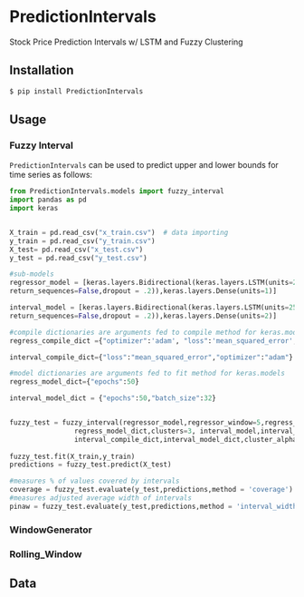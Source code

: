 # PredictionIntervals

Stock Price Prediction Intervals w/ LSTM and Fuzzy Clustering

## Installation

```bash
$ pip install PredictionIntervals
```

## Usage

### Fuzzy Interval
`PredictionIntervals` can be used to predict upper and lower bounds
for time series as follows:

```python
from PredictionIntervals.models import fuzzy_interval
import pandas as pd
import keras


X_train = pd.read_csv("x_train.csv")  # data importing
y_train = pd.read_csv("y_train.csv")
X_test= pd.read_csv("x_test.csv")
y_test = pd.read_csv("y_test.csv")

#sub-models
regressor_model = [keras.layers.Bidirectional(keras.layers.LSTM(units=256, 
return_sequences=False,dropout = .2)),keras.layers.Dense(units=1)]

interval_model = [keras.layers.Bidirectional(keras.layers.LSTM(units=256, 
return_sequences=False,dropout = .2)),keras.layers.Dense(units=2)]

#compile dictionaries are arguments fed to compile method for keras.models
regress_compile_dict ={"optimizer":'adam', "loss":'mean_squared_error',"metrics":["mean_absolute_percentage_error"]}

interval_compile_dict={"loss":"mean_squared_error","optimizer":"adam"}

#model dictionaries are arguments fed to fit method for keras.models
regress_model_dict={"epochs":50}

interval_model_dict = {"epochs":50,"batch_size":32}


fuzzy_test = fuzzy_interval(regressor_model,regressor_window=5,regress_compile_dict,
                regress_model_dict,clusters=3, interval_model,interval_window = 5,
                interval_compile_dict,interval_model_dict,cluster_alpha=.05)
                
fuzzy_test.fit(X_train,y_train)
predictions = fuzzy_test.predict(X_test)

#measures % of values covered by intervals
coverage = fuzzy_test.evaluate(y_test,predictions,method = 'coverage')
#measures adjusted average width of intervals
pinaw = fuzzy_test.evaluate(y_test,predictions,method = 'interval_width_average) 
```
### WindowGenerator

### Rolling_Window

## Data
